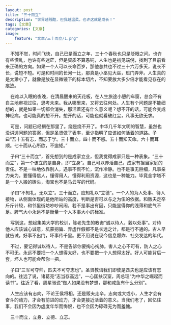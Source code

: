 ```yaml
---
layout: post
title: "三十而立"
description: "世界越残酷，但我越温柔。也许这就是成长！"
tags: [文章]
categories: [文章]
image:
    feature: "文章/三十而立/1.png"
---
```


<p>
    &nbsp;&nbsp;&nbsp;&nbsp;不知不觉，时间飞快，自己已是而立之年，三十个春秋也只是眨眼之间。也许有些慌乱，也许有些迷茫，但是资质不算愚钝，人生也是初见端倪，找到了目前看来正确的方向。如果一个人可以长命百岁，那他总共也不过三十六万多天，说长不长，说短不短。可是和时间的长河一比，那真是小巫见大巫，班门弄斧。人生真的是太渺小了，就像是放在显微镜下的标本切片，不知要放大多少倍才能看见存在的痕迹。
</p>
<p>
    &nbsp;&nbsp;&nbsp;&nbsp;在难以入眠的夜晚，在清晨醒来的天花板，在人生旅途小憩的车窗，总会不有自主地审视过往，思考未来。我从哪里来，又将去往何处。人生有个问题是不能细想的，就是如果一切都会消失，那活着还有什么意义呢？想不开的话，可能会变成神经病，也可能真的想不开。想开的话，可能也就看破红尘，凡事无欲无求。
</p>
<p>
    &nbsp;&nbsp;&nbsp;&nbsp;可是，问题已经搁在那里了。绕是绕不开了。中华几千年文明的智慧，虽然也没讲透问题的答案，但是圣贤做了表率，至少指明了应该如何活着的道路。子曰“吾十五有志，而志于学。三十而立。四十而不惑。五十而知天命。六十而耳顺。七十而从心所欲，不逾矩。”
</p>
<p>
    &nbsp;&nbsp;&nbsp;&nbsp;子曰“三十而立”，首先想到的是成家立业，但我觉得成家只是一种表象。“三十而立”，第一个该立的是自身，即“立身”。自己可以养活自己，成家有担当家庭的责任。不是一味地依靠别人，遇事不慌不忙，沉作冷静。也不是事无巨细，凡事亲力亲为，要懂得信人，懂得用人，懂得利用资源，这也是一种能力。毕竟金字塔不是一个人搬的砖头，淘宝也不是马云写的代码。
</p>
<p>
    &nbsp;&nbsp;&nbsp;&nbsp;子曰“不知礼，无以立”。三十而立，应知礼以“立德”。一个人的为人处事、待人接物，从侧面体现的是他所站的高度，判断是否可以与之为伍的依据。和贩夫走卒斤斤计较，和邻里街坊吵吵闹闹，若不是事出有因，只能显得你的浅薄和底气不足。脾气大小永远不是衡量一个人本事大小的标准。
</p>
<p>
    &nbsp;&nbsp;&nbsp;&nbsp;写到这，想起集美大学的校训，陈老先生的教诲“诚以待人，毅以处事”。对待他人应该诚心诚意，坑蒙拐骗、弄虚作假都不是长远之计，都是行不通的。古人早就告诫，好事不出门，坏事传千里。更不用说在现今信息爆炸、社交发达的年代。
</p>
<p>
    &nbsp;&nbsp;&nbsp;&nbsp;不过，要记得诚以待人，不是告诉你要掏心掏肺。害人之心不可有，防人之心不可无。永远不要把一个人想得太好，也不要把一个人想得太好。好人可能背后一套，坏人也可能会帮你一把。
</p>
<p>
    &nbsp;&nbsp;&nbsp;&nbsp;子曰“三军可夺帅，匹夫不可夺志也”。圣贤教诲我们即使是匹夫也是应该有志向的。往远了说，诸葛亮“志当存高远”，一心匡扶汉室，周总理“为中华之崛起而读书”。往近了看，周星驰说“做人如果没有梦想，那和咸鱼有什么分别”。
</p>
<p>
    &nbsp;&nbsp;&nbsp;&nbsp;人生应该有志向，不论王侯将相，还是贩夫走卒。志向或大或小，人生才会有奋斗的动力，才会有前进的动力，才会更接近活着的意义。当我们老了，回忆往事，我们不会因为虚度年华而悔恨，也不会因为碌碌无为而羞愧。
</p>
<p>
    &nbsp;&nbsp;&nbsp;&nbsp;三十而立，立身、立德、立志。
</p>